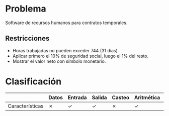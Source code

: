 # Problema

Software de recursos humanos para contratos temporales.

## Restricciones

- Horas trabajadas no pueden exceder 744 (31 días).
- Aplicar primero el 10% de seguridad social, luego el 1% del resto.
- Mostrar el valor neto con símbolo monetario.

# Clasificación
|  | Datos | Entrada | Salida | Casteo | Aritmética | Relacionales | Lógicos | Condicionales | Ciclo | Matrices | Funciones |
|----------|-------|---------|--------|--------|------------|--------------|---------|---------------|-------|----------|-------------|
| Características | ✗ | ✓ | ✓ | ✗ | ✓ | ✗ | ✗ | ✗ | ✗ | ✗ | ✗ |
